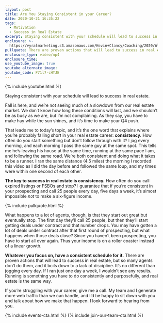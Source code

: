 ```yaml
---
layout: post
title: Are You Staying Consistent in your Career?
date: 2020-10-21 16:36:22
tags:
  - Motivation
  - Success in Real Estate
excerpt: Staying consistent with your schedule will lead to success in real estate.
enclosure: >-
  https://vyralmarketing.s3.amazonaws.com/Kevin+Clancy/Coaching/2020/Albany+Real+Estate+Agent-+Consistency.mp4
pullquote: There are proven actions that will lead to success in real estate.
enclosure_type: video/mp4
enclosure_time:
use_youtube_image: true
youtube_alternate_image:
youtube_code: P71l7-cHTJE
---
```


{% include youtube.html %}

Staying consistent with your schedule will lead to success in real estate.

Fall is here, and we’re not seeing much of a slowdown from our real estate market. We don’t know how long these conditions will last, and we shouldn’t be as busy as we are, but I’m not complaining. As they say, you have to make hay while the sun shines, and it’s time to make your Q4 push.&nbsp;

That leads me to today’s topic, and it’s the one word that explains where you’re probably falling short in your real estate career: **consistency.** How often do you start something but don’t follow through with it? I jog every morning, and each morning I pass the same guy at the same spot. This tells me he’s leaving his house at the same time, running at the same pace I am, and following the same road. We’re both consistent and doing what it takes to be a runner. I ran the same distance (4.5 miles) the morning I recorded this video as I did the day before and followed the same loup, and my times were within one second of each other.&nbsp;

**The key to success in real estate is consistency.** How often do you call expired listings or FSBOs and stop? I guarantee that if you’re consistent in your prospecting and call 25 people every day, five days a week, it’s almost impossible *not* to make a six-figure income.

{% include pullquote.html %}

What happens to a lot of agents, though, is that they start out great but eventually stop. The first day they’ll call 25 people, but then they’ll start getting deals under contract and that number drops. You may have gotten a lot of deals under contract after that first round of prospecting, but what happens when those deals close? Since you haven’t been prospecting, you have to start all over again. Thus your income is on a roller coaster instead of a linear growth.&nbsp;

**Whatever you focus on, have a consistent schedule for it.** There are proven actions that will lead to success in real estate, but so many agents don’t do them, and it boils down to a lack of discipline. It’s no different than jogging every day. If I ran just one day a week, I wouldn’t see any results. Running is something you have to do consistently and purposefully, and real estate is the same way.&nbsp;

If you’re struggling with your career, give me a call. My team and I generate more web traffic than we can handle, and I’d be happy to sit down with you and talk about how we make that happen. I look forward to hearing from you.

{% include events-cta.html %} {% include join-our-team-cta.html %}